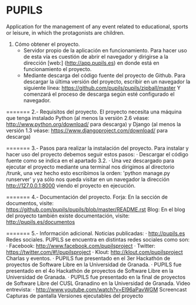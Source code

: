 PUPILS
=======

Application for the management of any event related to educational, sports or
leisure, in which the protagonists are children.

1. Cómo obtener el proyecto.
	* Servidor propio de la aplicación en funcionamiento. Para hacer
		uso de esta vía es cuestión de abrir el navegador y
		dirigirse a la dirección [web:] (http://app.pupils.es) en donde
		está en funcionamiento el proyecto.
	* Mediante descarga del código fuente del proyecto de Github. Para
		descargar la última versión del proyecto, escribir en un
		navegador la siguiente línea:
			https://github.com/pupils/pupils/zipball/master
		Y comenzará el proceso de descarga según esté configurado el
		navegador.

=======
2.- Requisitos del proyecto.
El proyecto necesita una máquina que tenga instalado Python (al menos
la versión 2.6 véase: http://www.python.org/download/ para descarga) y
Django (al menos la versión 1.3 véase:
https://www.djangoproject.com/download/ para descarga)

=======
3.- Pasos para realizar la instalación del proyecto.
Para instalar y hacer uso del proyecto debemos seguir estos pasos:
	· Descargar el código fuente como se indica en el apartado 3.2.
	· Una vez descargado para ejecutar el proyecto mediante una terminal
			nos dirigimos al directorio /trunk, una vez hecho esto
			escribimos la orden:
				'python manage.py runserver'
			y ya sólo nos queda visitar en un navegador la dirección
			http://127.0.0.1:8000 viendo el proyecto en ejecución.

=======
4.- Documentación del proyecto.
	Forja:
		En la sección de documentos, visite:
			https://github.com/pupils/pupils/blob/master/README.rst
	Blog:
		En el blog del proyecto también existe documentación, visite:
			http://pupils.es/documentos

=======
5.- Información adicional.
	Noticias publicadas:
			· http://pupils.es
	Redes sociales.
		PUPILS se encuentra en distintas redes sociales como son:
			· Facebook: http://www.facebook.com/pupilsproject
			· Twitter: https://twitter.com/#!/pupilsproject
			· Klout: http://klout.com/pupilsproject
	Charlas y eventos.
		· PUPILS fue presentado en el 3er Hackathón de proyectos de
			Software Libre en la Universidad de Granada.
		· PUPILS fue presentado en el 4o Hackathón de proyectos de
			Software Libre en la Universidad de Granada.
		· PUPILS fue presentado en la final de proyectos de Software
			Libre del CUSL Granadino en la Universidad de Granada.
	Video entrevista:
		· http://www.youtube.com/watch?v=El96aPavWGM
	Screencast
	Capturas de pantalla
	Versiones ejecutables del proyecto

